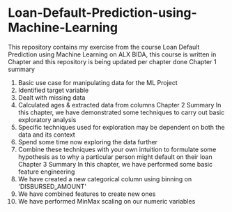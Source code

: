 # Loan-Default-Prediction-using-Machine-Learning
This repository contains my exercise from the course Loan Default Prediction using Machine Learning on ALX BIDA, this course is written in Chapter and this repository is being updated per chapter done
Chapter 1 summary
1. Basic use case for manipulating data for the ML Project
2. Identified target variable
3. Dealt with missing data
4. Calculated ages & extracted data from columns
Chapter 2 Summary
In this chapter, we have demonstrated some techniques to carry out basic exploratory analysis
1. Specific techniques used for exploration may be dependent on both the data and its context
2. Spend some time now exploring the data further
3. Combine these techniques with your own intuition to formulate some hypothesis as to why a particular person might default on their loan
Chapter 3 Summary
In this chapter, we have performed some basic feature engineering
1. We have created a new categorical column using binning on 'DISBURSED_AMOUNT'
2. We have combined features to create new ones
3. We have performed MinMax scaling on our numeric variables
